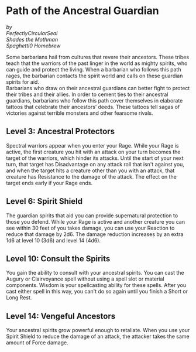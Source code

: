 # Path of the Ancestral Guardian

*by*  
*PerfectlyCircularSeal*  
*Shades the Mothman*  
*Spaghetti0 Homebrew*  

Some barbarians hail from cultures that revere their ancestors. These tribes teach that the warriors of the past linger in the world as mighty spirits, who can guide and protect the living. When a barbarian who follows this path rages, the barbarian contacts the spirit world and calls on these guardian spirits for aid.  
Barbarians who draw on their ancestral guardians can better fight to protect their tribes and their allies. In order to cement ties to their ancestral guardians, barbarians who follow this path cover themselves in elaborate tattoos that celebrate their ancestors’ deeds. These tattoos tell sagas of victories against terrible monsters and other fearsome rivals.

## Level 3: Ancestral Protectors
Spectral warriors appear when you enter your Rage. While your Rage is active, the first creature you hit with an attack on your turn becomes the target of the warriors, which hinder its attacks. Until the start of your next turn, that target has Disadvantage on any attack roll that isn't against you, and when the target hits a creature other than you with an attack, that creature has Resistance to the damage of the attack. The effect on the target ends early if your Rage ends.

## Level 6: Spirit Shield
The guardian spirits that aid you can provide supernatural protection to those you defend. While your Rage is active and another creature you can see within 30 feet of you takes damage, you can use your Reaction to reduce that damage by 2d6. The damage reduction increases by an extra 1d6 at level 10 (3d6) and level 14 (4d6).

## Level 10: Consult the Spirits
You gain the ability to consult with your ancestral spirits. You can cast the Augury or Clairvoyance spell without using a spell slot or material components. Wisdom is your spellcasting ability for these spells. After you cast either spell in this way, you can't do so again until you finish a Short or Long Rest.

## Level 14: Vengeful Ancestors
Your ancestral spirits grow powerful enough to retaliate. When you use your Spirit Shield to reduce the damage of an attack, the attacker takes the same amount of Force damage.